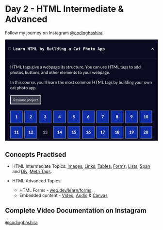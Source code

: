 # Day 2 - HTML Intermediate & Advanced

Follow my journey on Instagram [@codinghashira](https://instagram.com/codinghashira)<br>

![HTML freeCodeCamp](image.png)

## Concepts Practised

- HTML Intermediate Topics: [Images](https://www.w3schools.com/html/html_images.asp), [Links](https://www.w3schools.com/html/html_links.asp), [Tables](https://www.w3schools.com/html/html_tables.asp), [Forms](https://www.w3schools.com/html/html_forms.asp), [Lists](https://www.w3schools.com/html/html_lists.asp), [Span](https://www.w3schools.com/tags/tag_span.asp) and [Div](https://www.w3schools.com/tags/tag_div.asp), [Meta Tags](https://developer.mozilla.org/en-US/docs/Web/HTML/Element/meta).

- HTML Advanced Topics:
  - HTML Forms - [web.dev/learn/forms](https://web.dev/learn/forms/)
  - Embedded content - [Video](https://developer.mozilla.org/en-US/docs/Web/HTML/Element/video), [Audio](https://developer.mozilla.org/en-US/docs/Web/HTML/Element/audio) & [Canvas](https://developer.mozilla.org/en-US/docs/Web/HTML/Element/canvas)

## Complete Video Documentation on Instagram

[@codinghashira](https://instagram.com/codinghashira)
